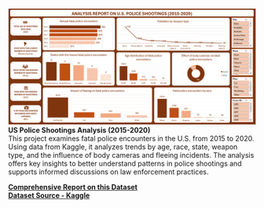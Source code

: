 ![Dashboard Preview](https://github.com/favy-codez/US-police-shootings-analysis-2015-2020-/blob/main/Dashboard%202.png)
**US Police Shootings Analysis (2015-2020)**  
This project examines fatal police encounters in the U.S. from 2015 to 2020. Using data from Kaggle, it analyzes trends by age, race, state, weapon type, and the influence of body cameras and fleeing incidents. The analysis offers key insights to better understand patterns in police shootings and supports informed discussions on law enforcement practices.  

[**Comprehensive Report on this Dataset**](https://medium.com/@ezeliorafavour/us-police-shootings-analysis-2015-2020-analytical-insights-with-microsoft-excel-5a9c87615032)  
[**Dataset Source - Kaggle**](https://www.kaggle.com/datasets/ahsen1330/us-police-shootings)

